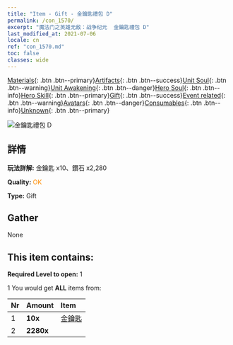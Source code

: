 ```yaml
---
title: "Item - Gift - 金鑰匙禮包 D"
permalink: /con_1570/
excerpt: "魔法门之英雄无敌：战争纪元  金鑰匙禮包 D"
last_modified_at: 2021-07-06
locale: cn
ref: "con_1570.md"
toc: false
classes: wide
---
```

 [Materials](/ItemsCN/){: .btn .btn--primary}[Artifacts](/ItemsCN/Artifacts/){: .btn .btn--success}[Unit Soul](/ItemsCN/UnitSoul/){: .btn .btn--warning}[Unit Awakening](/ItemsCN/UnitAwakening/){: .btn .btn--danger}[Hero Soul](/ItemsCN/HeroSoul/){: .btn .btn--info}[Hero Skill](/ItemsCN/HeroSkill/){: .btn .btn--primary}[Gift](/ItemsCN/Gift/){: .btn .btn--success}[Event related](/ItemsCN/Events/){: .btn .btn--warning}[Avatars](/ItemsCN/Avatars/){: .btn .btn--danger}[Consumables](/ItemsCN/Consumables/){: .btn .btn--info}[Unknown](/ItemsCN/Unknown/){: .btn .btn--primary}

 ![金鑰匙禮包 D](/images/t/i_907186.png)

## 詳情
 **玩法詳解:** 金鑰匙 x10、鑽石 x2,280

 **Quality:** <span style="color: #FF8C00">OK</span>

 **Type:** Gift

## Gather

  None

## This item contains:

 **Required Level to open:** 1

 1 You would get **ALL** items  from:

  | Nr | Amount |     Item    |
  |:---|:-------|:------------|
  | 1 |  **10x** | [金鑰匙](/cn/Items/con_783/) |  | 
  | 2 |  **2280x** | <i class="fas fa-gem"/> |  | 
